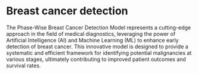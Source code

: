 # Breast cancer detection
 The Phase-Wise Breast Cancer Detection Model represents a cutting-edge approach in the field of medical diagnostics, leveraging the power of Artificial Intelligence (AI) and Machine Learning (ML) to enhance early detection of breast cancer. This innovative model is designed to provide a systematic and efficient framework for identifying potential malignancies at various stages, ultimately contributing to improved patient outcomes and survival rates.
